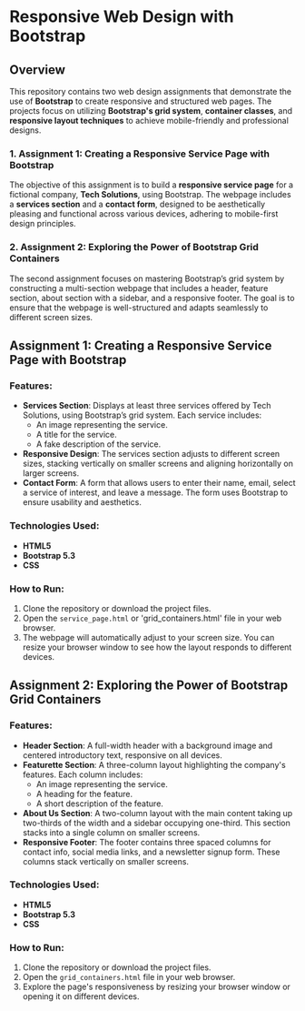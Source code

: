 
# Responsive Web Design with Bootstrap

## Overview

This repository contains two web design assignments that demonstrate the use of **Bootstrap** to create responsive and structured web pages. The projects focus on utilizing **Bootstrap's grid system**, **container classes**, and **responsive layout techniques** to achieve mobile-friendly and professional designs.

### 1. **Assignment 1: Creating a Responsive Service Page with Bootstrap**
   The objective of this assignment is to build a **responsive service page** for a fictional company, **Tech Solutions**, using Bootstrap. The webpage includes a **services section** and a **contact form**, designed to be aesthetically pleasing and functional across various devices, adhering to mobile-first design principles.

### 2. **Assignment 2: Exploring the Power of Bootstrap Grid Containers**
   The second assignment focuses on mastering Bootstrap’s grid system by constructing a multi-section webpage that includes a header, feature section, about section with a sidebar, and a responsive footer. The goal is to ensure that the webpage is well-structured and adapts seamlessly to different screen sizes.


## Assignment 1: Creating a Responsive Service Page with Bootstrap

### Features:
- **Services Section**: Displays at least three services offered by Tech Solutions, using Bootstrap’s grid system. Each service includes:
  - An image representing the service.
  - A title for the service.
  - A fake description of the service.
- **Responsive Design**: The services section adjusts to different screen sizes, stacking vertically on smaller screens and aligning horizontally on larger screens.
- **Contact Form**: A form that allows users to enter their name, email, select a service of interest, and leave a message. The form uses Bootstrap to ensure usability and aesthetics.

### Technologies Used:
- **HTML5**
- **Bootstrap 5.3** 
- **CSS** 

### How to Run:
1. Clone the repository or download the project files.
2. Open the `service_page.html` or 'grid_containers.html' file in your web browser.
3. The webpage will automatically adjust to your screen size. You can resize your browser window to see how the layout responds to different devices.


## Assignment 2: Exploring the Power of Bootstrap Grid Containers

### Features:
- **Header Section**: A full-width header with a background image and centered introductory text, responsive on all devices.
- **Featurette Section**: A three-column layout highlighting the company's features. Each column includes:
  - An image representing the service.
  - A heading for the feature.
  - A short description of the feature.
- **About Us Section**: A two-column layout with the main content taking up two-thirds of the width and a sidebar occupying one-third. This section stacks into a single column on smaller screens.
- **Responsive Footer**: The footer contains three spaced columns for contact info, social media links, and a newsletter signup form. These columns stack vertically on smaller screens.

### Technologies Used:
- **HTML5**
- **Bootstrap 5.3** 
- **CSS** 

### How to Run:
1. Clone the repository or download the project files.
2. Open the `grid_containers.html` file in your web browser.
3. Explore the page's responsiveness by resizing your browser window or opening it on different devices.

